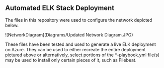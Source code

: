 ## Automated ELK Stack Deployment

The files in this repository were used to configure the network depicted below.

![NetworkDiagram](Diagrams/Updated Network Diagram.JPG)

These files have been tested and used to generate a live ELK deployment on Azure. 
They can be used to either recreate the entire deployment pictured above or alternatively, 
select portions of the *-playbook.yml file(s) may be used to install only certain pieces of it, such as Filebeat.
